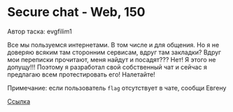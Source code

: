 # Secure chat - Web, 150
Автор таска: evgfilim1

Все мы пользуемся интернетами. В том числе и для общения. Но я не доверяю всяким там сторонним сервисам, вдруг там закладки? Вдруг мои переписки прочитают, меня найдут и посадят??? Нет! Я этого не допущу!!! Поэтому я разработал свой собственный чат и сейчас я предлагаю всем протестировать его! Налетайте!

Примечание: если пользователь `flag` отсутствует в чате, сообщи Евгену

[Ссылка](https://secure-chat-client.ctf.yummytacos.me/)
